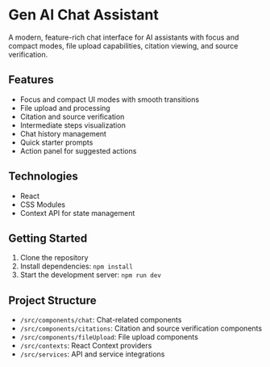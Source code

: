 # Gen AI Chat Assistant

A modern, feature-rich chat interface for AI assistants with focus and compact modes, file upload capabilities, citation viewing, and source verification.

## Features

- Focus and compact UI modes with smooth transitions
- File upload and processing
- Citation and source verification
- Intermediate steps visualization
- Chat history management
- Quick starter prompts
- Action panel for suggested actions

## Technologies

- React
- CSS Modules
- Context API for state management

## Getting Started

1. Clone the repository
2. Install dependencies: `npm install`
3. Start the development server: `npm run dev`

## Project Structure

- `/src/components/chat`: Chat-related components
- `/src/components/citations`: Citation and source verification components
- `/src/components/fileUpload`: File upload components
- `/src/contexts`: React Context providers
- `/src/services`: API and service integrations